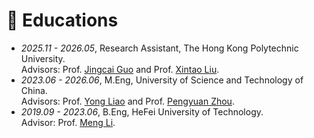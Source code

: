 # 📖 Educations
- *2025.11 - 2026.05*, Research Assistant, The Hong Kong Polytechnic University.
<br/> Advisors: Prof. [Jingcai Guo](https://jingcaiguo.github.io/) and Prof. [Xintao Liu](https://geoxlab.github.io/).
- *2023.06 - 2026.06*, M.Eng, University of Science and Technology of China.
<br/> Advisors: Prof. [Yong Liao](https://dspace.ustc.edu.cn/?p=1057) and Prof. [Pengyuan Zhou](https://pengyuan-zhou.github.io/).
- *2019.09 - 2023.06*, B.Eng, HeFei University of Technology.
<br/> Advisor: Prof. [Meng Li](http://faculty.hfut.edu.cn/limeng/zh_CN/index.htm).

